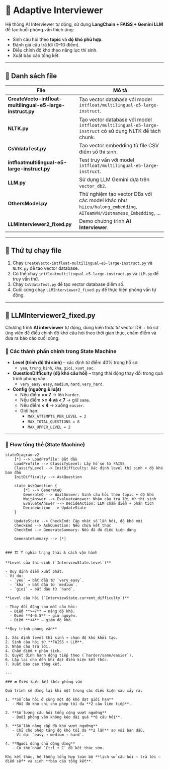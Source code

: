 # 🤖 Adaptive Interviewer

Hệ thống AI Interviewer tự động, sử dụng **LangChain + FAISS + Gemini LLM** để tạo buổi phỏng vấn thích ứng:  
- Sinh câu hỏi theo **topic** và **độ khó phù hợp**.  
- Đánh giá câu trả lời (0–10 điểm).  
- Điều chỉnh độ khó theo năng lực thí sinh.  
- Xuất báo cáo tổng kết.  

---

## 📂 Danh sách file

| File | Mô tả |
|------|-------|
| **CreateVecto-intfloat-multilingual-e5-large-instruct.py** | Tạo vector database với model `intfloat/multilingual-e5-large-instruct`. |
| **NLTK.py** | Tạo vector database với model `intfloat/multilingual-e5-large-instruct` có sử dụng NLTK để tách chunk. |
| **CsVdataTest.py** | Tạo vector embedding từ file CSV điểm số thí sinh. |
| **intfloatmultilingual-e5-large-instruct.py** | Test truy vấn với model `intfloat/multilingual-e5-large-instruct`. |
| **LLM.py** | Sử dụng LLM Gemini dựa trên `vector_db2`. |
| **OthersModel.py** | Thử nghiệm tạo vector DBs với các model khác như `hiieu/halong_embedding`, `AITeamVN/Vietnamese_Embedding`, ... |
| **LLMInterviewer2_fixed.py** | Demo chương trình **AI Interviewer**. |

---

## 🚀 Thứ tự chạy file
1. Chạy `CreateVecto-intfloat-multilingual-e5-large-instruct.py` và `NLTK.py` để tạo vector database.  
2. Có thể chạy `intfloatmultilingual-e5-large-instruct.py` và `LLM.py` để truy vấn thử.  
3. Chạy `CsVdataTest.py` để tạo vector database điểm số.  
4. Cuối cùng chạy `LLMInterviewer2_fixed.py` để thực hiện phỏng vấn tự động.  

---

## 🎤 LLMInterviewer2_fixed.py

Chương trình **AI interviewer** tự động, dùng kiến thức từ vector DB + hồ sơ ứng viên để điều chỉnh độ khó câu hỏi theo thời gian thực, chấm điểm và đưa ra báo cáo cuối cùng.  

### 🧩 Các thành phần chính trong State Machine
- **Level (trình độ thí sinh)** – xác định từ điểm 40% trong hồ sơ:  
  - `yeu`, `trung_binh`, `kha`, `gioi`, `xuat_sac`.
- **QuestionDifficulty (độ khó câu hỏi)** – trạng thái động thay đổi trong quá trình phỏng vấn:  
  - `very_easy`, `easy`, `medium`, `hard`, `very_hard`.
- **Config (ngưỡng & luật)**  
  - Nếu điểm **>= 7** → lên `harder`.  
  - Nếu điểm **>= 4 và < 7** → giữ `same`.  
  - Nếu điểm **< 4** → xuống `easier`.  
  - Giới hạn:  
    - `MAX_ATTEMPTS_PER_LEVEL = 2`  
    - `MAX_TOTAL_QUESTIONS = 8`  
    - `MAX_UPPER_LEVEL = 2`  

---

### 🔄 Flow tổng thể (State Machine)

```mermaid
stateDiagram-v2
    [*] --> LoadProfile: Bắt đầu
    LoadProfile --> ClassifyLevel: Lấy hồ sơ từ FAISS
    ClassifyLevel --> InitDifficulty: Xác định level thí sinh + độ khó ban đầu
    InitDifficulty --> AskQuestion
    
    state AskQuestion {
        [*] --> GenerateQ
        GenerateQ --> WaitAnswer: Sinh câu hỏi theo topic + độ khó
        WaitAnswer --> EvaluateAnswer: Nhận câu trả lời từ thí sinh
        EvaluateAnswer --> DecideAction: LLM chấm điểm + phân tích
        DecideAction --> UpdateState
    }
    
    UpdateState --> CheckEnd: Cập nhật số lần hỏi, độ khó mới
    CheckEnd --> AskQuestion: Nếu chưa kết thúc
    CheckEnd --> GenerateSummary: Nếu đã đủ điều kiện dừng
    
    GenerateSummary --> [*]


### 🏗️ Ý nghĩa trạng thái & cách vận hành

**Level của thí sinh (`InterviewState.level`)**

- Quy định điểm xuất phát.  
- Ví dụ:  
  - `yeu` → bắt đầu từ `very_easy`.  
  - `kha` → bắt đầu từ `medium`.  
  - `gioi` → bắt đầu từ `hard`.  

**Level câu hỏi (`InterviewState.current_difficulty`)**

- Thay đổi động sau mỗi câu hỏi:  
  - Điểm **>=7** → nâng độ khó.  
  - Điểm **4–6.5** → giữ nguyên.  
  - Điểm **<4** → giảm độ khó.  

**Quy trình phỏng vấn**

1. Xác định level thí sinh → chọn độ khó khởi tạo.  
2. Sinh câu hỏi từ **FAISS + LLM**.  
3. Nhận câu trả lời.  
4. Chấm điểm + phân tích.  
5. Quyết định hành động tiếp theo (`harder/same/easier`).  
6. Lặp lại cho đến khi đạt điều kiện kết thúc.  
7. Xuất báo cáo tổng kết.  

---

### 🔚 Điều kiện kết thúc phỏng vấn

Quá trình sẽ dừng lại khi một trong các điều kiện sau xảy ra:

1. **Số câu hỏi ở cùng một độ khó đạt giới hạn**  
   - Mỗi độ khó chỉ cho phép tối đa **2 câu liên tiếp**.  

2. **Số lượng câu hỏi tổng cộng vượt ngưỡng**  
   - Buổi phỏng vấn không kéo dài quá **8 câu hỏi**.  

3. **Số lần nâng cấp độ khó vượt ngưỡng**  
   - Chỉ cho phép tăng độ khó tối đa **2 lần** so với ban đầu.  
   - Ví dụ: `easy → medium → hard`.  

4. **Người dùng chủ động dừng**  
   - Có thể nhấn `Ctrl + C` để kết thúc sớm.  

Khi kết thúc, hệ thống tổng hợp toàn bộ **lịch sử câu hỏi – trả lời – điểm số** và sinh **báo cáo tổng kết**.  
